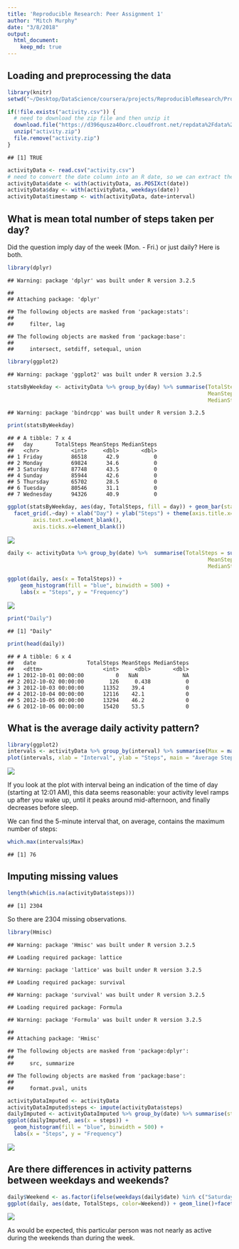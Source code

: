 ```yaml
---
title: 'Reproducible Research: Peer Assignment 1'
author: "Mitch Murphy"
date: "3/8/2018"
output: 
  html_document:
    keep_md: true
---
```


## Loading and preprocessing the data

```r
library(knitr)
setwd("~/Desktop/DataScience/coursera/projects/ReproducibleResearch/Project1/")

if(!file.exists("activity.csv")) {
  # need to download the zip file and then unzip it
  download.file("https://d396qusza40orc.cloudfront.net/repdata%2Fdata%2Factivity.zip", destfile = "activity.zip")
  unzip("activity.zip")
  file.remove("activity.zip")
}
```

```
## [1] TRUE
```

```r
activityData <- read.csv("activity.csv")
# need to convert the date column into an R date, so we can extract the day of week from it.
activityData$date <- with(activityData, as.POSIXct(date))
activityData$day <- with(activityData, weekdays(date))
activityData$timestamp <- with(activityData, date+interval)
```


## What is mean total number of steps taken per day?

Did the question imply day of the week (Mon. - Fri.) or just daily? Here is both. 

```r
library(dplyr)
```

```
## Warning: package 'dplyr' was built under R version 3.2.5
```

```
## 
## Attaching package: 'dplyr'
```

```
## The following objects are masked from 'package:stats':
## 
##     filter, lag
```

```
## The following objects are masked from 'package:base':
## 
##     intersect, setdiff, setequal, union
```

```r
library(ggplot2)
```

```
## Warning: package 'ggplot2' was built under R version 3.2.5
```

```r
statsByWeekday <- activityData %>% group_by(day) %>% summarise(TotalSteps = sum(steps, na.rm = T), 
                                                               MeanSteps = mean(steps, na.rm = T), 
                                                               MedianSteps = median(steps, na.rm = T))
```

```
## Warning: package 'bindrcpp' was built under R version 3.2.5
```

```r
print(statsByWeekday)
```

```
## # A tibble: 7 x 4
##   day       TotalSteps MeanSteps MedianSteps
##   <chr>          <int>     <dbl>       <dbl>
## 1 Friday         86518      42.9           0
## 2 Monday         69824      34.6           0
## 3 Saturday       87748      43.5           0
## 4 Sunday         85944      42.6           0
## 5 Thursday       65702      28.5           0
## 6 Tuesday        80546      31.1           0
## 7 Wednesday      94326      40.9           0
```

```r
ggplot(statsByWeekday, aes(day, TotalSteps, fill = day)) + geom_bar(stat = "identity", show.legend = F) +
  facet_grid(.~day) + xlab("Day") + ylab("Steps") + theme(axis.title.x=element_blank(),
        axis.text.x=element_blank(),
        axis.ticks.x=element_blank())
```

![](PA1_files/figure-html/unnamed-chunk-1-1.png)<!-- -->

```r
daily <- activityData %>% group_by(date) %>%  summarise(TotalSteps = sum(steps, na.rm = T), 
                                                               MeanSteps = mean(steps, na.rm = T), 
                                                               MedianSteps = median(steps, na.rm = T))

ggplot(daily, aes(x = TotalSteps)) +
    geom_histogram(fill = "blue", binwidth = 500) +
    labs(x = "Steps", y = "Frequency")
```

![](PA1_files/figure-html/unnamed-chunk-1-2.png)<!-- -->

```r
print("Daily")
```

```
## [1] "Daily"
```

```r
print(head(daily))
```

```
## # A tibble: 6 x 4
##   date                TotalSteps MeanSteps MedianSteps
##   <dttm>                   <int>     <dbl>       <dbl>
## 1 2012-10-01 00:00:00          0   NaN              NA
## 2 2012-10-02 00:00:00        126     0.438           0
## 3 2012-10-03 00:00:00      11352    39.4             0
## 4 2012-10-04 00:00:00      12116    42.1             0
## 5 2012-10-05 00:00:00      13294    46.2             0
## 6 2012-10-06 00:00:00      15420    53.5             0
```

## What is the average daily activity pattern?

```r
library(ggplot2)
intervals <- activityData %>% group_by(interval) %>% summarise(Max = max(steps, na.rm = T))
plot(intervals, xlab = "Interval", ylab = "Steps", main = "Average Steps Per Time Interval")
```

![](PA1_files/figure-html/unnamed-chunk-2-1.png)<!-- -->

If you look at the plot with interval being an indication of the time of day (starting at 12:01 AM), 
this data seems reasonable: your activity level ramps up after you wake up, until it peaks around mid-afternoon, 
and finally decreases before sleep. 

We can find the 5-minute interval that, on average, contains the maximum number of steps:

```r
which.max(intervals$Max)
```

```
## [1] 76
```


## Imputing missing values


```r
length(which(is.na(activityData$steps)))
```

```
## [1] 2304
```

So there are 2304 missing observations. 


```r
library(Hmisc)
```

```
## Warning: package 'Hmisc' was built under R version 3.2.5
```

```
## Loading required package: lattice
```

```
## Warning: package 'lattice' was built under R version 3.2.5
```

```
## Loading required package: survival
```

```
## Warning: package 'survival' was built under R version 3.2.5
```

```
## Loading required package: Formula
```

```
## Warning: package 'Formula' was built under R version 3.2.5
```

```
## 
## Attaching package: 'Hmisc'
```

```
## The following objects are masked from 'package:dplyr':
## 
##     src, summarize
```

```
## The following objects are masked from 'package:base':
## 
##     format.pval, units
```

```r
activityDataImputed <- activityData
activityDataImputed$steps <- impute(activityData$steps)
dailyImputed <- activityDataImputed %>% group_by(date) %>% summarise(steps = sum(steps, na.rm = T))
ggplot(dailyImputed, aes(x = steps)) +
  geom_histogram(fill = "blue", binwidth = 500) +
  labs(x = "Steps", y = "Frequency")
```

![](PA1_files/figure-html/impute-1.png)<!-- -->


## Are there differences in activity patterns between weekdays and weekends?

```r
daily$Weekend <- as.factor(ifelse(weekdays(daily$date) %in% c("Saturday", "Sunday"), TRUE, FALSE))
ggplot(daily, aes(date, TotalSteps, color=Weekend)) + geom_line()+facet_wrap(~Weekend)+labs(title = "Total Steps: Weekend vs. Weekday", x = "Interval", y = "No. of Steps")
```

![](PA1_files/figure-html/unnamed-chunk-5-1.png)<!-- -->

As would be expected, this particular person was not nearly as active during the weekends than during the week.
